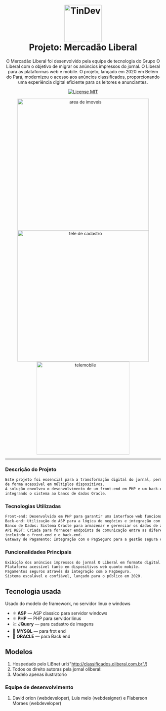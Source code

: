 <h1 align="center">
<br>
  <img src="/assets/projetos/10/img/logo.jpg" alt="TinDev" width="120">
<br>
Projeto: Mercadão Liberal
</h1>

<p align="center">O Mercadão Liberal foi desenvolvido pela equipe de tecnologia do Grupo O Liberal com o objetivo 
de migrar os anúncios impressos do jornal. 
O Liberal para as plataformas web e mobile. O projeto, lançado em 2020 em Belém do Pará, modernizou o acesso aos anúncios classificados, 
proporcionando uma experiência digital eficiente para os leitores e anunciantes.</p>

<p align="center">
  <a href="http://classificados.oliberal.com.br/">
    <img src="https://img.shields.io/badge/License-MIT-blue.svg" alt="License MIT">
  </a>
</p>

<div align="center">
  <img src="/assets/projetos/10/img/tela_imoveis.png" alt="area de imoveis" align="center" height="425">
  <img src="/assets/projetos/10/img/tela_cadastro.png" alt="tele de cadastro" align="center" height="425"><br>
<img src="/assets/projetos/10/img/tela_imoveis_mobile.png" alt="telemobile" align="center" width="300" >

</div>

<hr />

 ### Descrição do Projeto 
```sh
Este projeto foi essencial para a transformação digital do jornal, permitindo a visualização de anúncios classificados online, 
de forma acessível em múltiplos dispositivos. 
A solução envolveu o desenvolvimento de um front-end em PHP e um back-end robusto em ASP, 
integrando o sistema ao banco de dados Oracle.

```

 ### Tecnologias Utilizadas
```sh
Front-end: Desenvolvido em PHP para garantir uma interface web funcional e responsiva.
Back-end: Utilização de ASP para a lógica de negócios e integração com o banco de dados.
Banco de Dados: Sistema Oracle para armazenar e gerenciar os dados de anúncios.
API REST: Criada para fornecer endpoints de comunicação entre as diferentes partes do sistema, 
incluindo o front-end e o back-end.
Gateway de Pagamento: Integração com o PagSeguro para a gestão segura de pagamentos online.
```

 ### Funcionalidades Principais
```sh
Exibição dos anúncios impressos do jornal O Liberal em formato digital.
Plataforma acessível tanto em dispositivos web quanto mobile.
Pagamentos seguros através da integração com o PagSeguro.
Sistema escalável e confiável, lançado para o público em 2020.
```


## Tecnologia usada

Usado do modelo de framework, no servidor linux e windows

- ⚛️ **ASP** — ASP classico para servidor windows
- ⚛️ **PHP** — PHP para servidor linus
- 💹 **JQuery** — para cadastro de imagens
- 📄 **MYSQL** — para frot end
- 📄 **ORACLE** — para Back end


## Modelos

1. Hospedado pelo LiBnet url:("http://classificados.oliberal.com.br"/)
2. Todos os direito autoras pela jornal oliberal:<br />
3. Modelo apenas ilustratorio<br />

### Equipe de desenvolvimento

1. David orion (webdeveloper), Luis melo (webdesigner) e Flaberson Moraes (webdeveloper)



